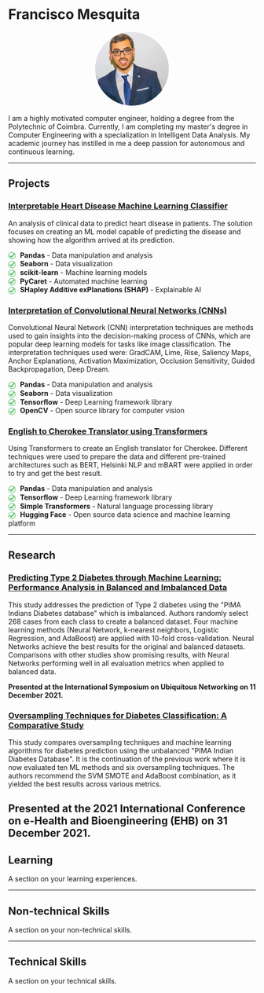 # Francisco Mesquita

<div align="center">
    <img src="assets/ProfilePic.jpg" alt="Image" width="150px" height="auto" style="border-radius: 50%;">
</div>

I am a highly motivated computer engineer, holding a degree from the Polytechnic of Coimbra. Currently, I am completing my master's degree in Computer Engineering with a specialization in Intelligent Data Analysis. My academic journey has instilled in me a deep passion for autonomous and continuous learning.

---

## Projects

### [Interpretable Heart Disease Machine Learning Classifier](https://github.com/Francisc17/Hearth-Disease-Interpretability-Research)

An analysis of clinical data to predict heart disease in patients. The solution focuses on creating an ML model capable of predicting the disease and showing how the algorithm arrived at its prediction. <br>

<div>
    <img src="assets/check.png" alt="Checkmark" style="width: 15px; vertical-align: middle; margin-right: 5px;">
    <span style="font-weight: bold;">Pandas</span> - Data manipulation and analysis
</div>

<div>
    <img src="assets/check.png" alt="Checkmark" style="width: 15px; vertical-align: middle; margin-right: 5px;">
    <span style="font-weight: bold;">Seaborn</span> - Data visualization
</div>

<div>
    <img src="assets/check.png" alt="Checkmark" style="width: 15px; vertical-align: middle; margin-right: 5px;">
    <span style="font-weight: bold;">scikit-learn</span> - Machine learning models
</div>

<div>
    <img src="assets/check.png" alt="Checkmark" style="width: 15px; vertical-align: middle; margin-right: 5px;">
    <span style="font-weight: bold;">PyCaret</span> - Automated machine learning
</div>

<div>
    <img src="assets/check.png" alt="Checkmark" style="width: 15px; vertical-align: middle; margin-right: 5px;">
    <span style="font-weight: bold;">SHapley Additive exPlanations (SHAP)</span> - Explainable AI
</div>

### [Interpretation of Convolutional Neural Networks (CNNs)](https://github.com/Francisc17/CNN-Interpretation)
Convolutional Neural Network (CNN) interpretation techniques are methods used to gain insights into the decision-making process of CNNs, which are popular deep learning models for tasks like image classification. The interpretation techniques used were: GradCAM, Lime, Rise, Saliency Maps, Anchor Explanations, Activation Maximization, Occlusion Sensitivity, Guided Backpropagation, Deep Dream. <br>

<div>
    <img src="assets/check.png" alt="Checkmark" style="width: 15px; vertical-align: middle; margin-right: 5px;">
    <span style="font-weight: bold;">Pandas</span> - Data manipulation and analysis
</div>

<div>
    <img src="assets/check.png" alt="Checkmark" style="width: 15px; vertical-align: middle; margin-right: 5px;">
    <span style="font-weight: bold;">Seaborn</span> - Data visualization
</div>

<div>
    <img src="assets/check.png" alt="Checkmark" style="width: 15px; vertical-align: middle; margin-right: 5px;">
    <span style="font-weight: bold;">Tensorflow</span> - Deep Learning framework library
</div>


<div>
    <img src="assets/check.png" alt="Checkmark" style="width: 15px; vertical-align: middle; margin-right: 5px;">
    <span style="font-weight: bold;">OpenCV</span> - Open source library for computer vision
</div>

### [English to Cherokee Translator using Transformers](https://github.com/Francisc17/Translator-English-to-Cherokee)
Using Transformers to create an English translator for Cherokee. Different techniques were used to prepare the data and different pre-trained architectures such as BERT, Helsinki NLP and mBART were applied in order to try and get the best result. <br>

<div>
    <img src="assets/check.png" alt="Checkmark" style="width: 15px; vertical-align: middle; margin-right: 5px;">
    <span style="font-weight: bold;">Pandas</span> - Data manipulation and analysis
</div>

<div>
    <img src="assets/check.png" alt="Checkmark" style="width: 15px; vertical-align: middle; margin-right: 5px;">
    <span style="font-weight: bold;">Tensorflow</span> - Deep Learning framework library
</div>

<div>
    <img src="assets/check.png" alt="Checkmark" style="width: 15px; vertical-align: middle; margin-right: 5px;">
    <span style="font-weight: bold;">Simple Transformers</span> - Natural language processing library
</div>

<div>
    <img src="assets/check.png" alt="Checkmark" style="width: 15px; vertical-align: middle; margin-right: 5px;">
    <span style="font-weight: bold;">Hugging Face</span> - Open source data science and machine learning platform
</div>

---

## Research

### [Predicting Type 2 Diabetes through Machine Learning: Performance Analysis in Balanced and Imbalanced Data](https://link.springer.com/chapter/10.1007/978-3-030-86356-2_22)

This study addresses the prediction of Type 2 diabetes using the "PIMA Indians Diabetes database" which is imbalanced. Authors randomly select 268 cases from each class to create a balanced dataset. Four machine learning methods (Neural Network, k-nearest neighbors, Logistic Regression, and AdaBoost) are applied with 10-fold cross-validation. Neural Networks achieve the best results for the original and balanced datasets. Comparisons with other studies show promising results, with Neural Networks performing well in all evaluation metrics when applied to balanced data.<br>

**Presented at the International Symposium on Ubiquitous Networking on 11 December 2021.**

### [Oversampling Techniques for Diabetes Classification: A Comparative Study](https://ieeexplore.ieee.org/abstract/document/9657542)

This study compares oversampling techniques and machine learning algorithms for diabetes prediction using the unbalanced "PIMA Indian Diabetes Database". It is the continuation of the previous work where it is now evaluated ten ML methods and six oversampling techniques. The authors recommend the SVM SMOTE and AdaBoost combination, as it yielded the best results across various metrics.

**Presented at the 2021 International Conference on e-Health and Bioengineering (EHB) on 31 December 2021.**
---

## Learning

A section on your learning experiences.

---

## Non-technical Skills

A section on your non-technical skills.

---

## Technical Skills

A section on your technical skills.

